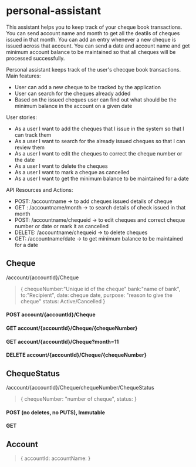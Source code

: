 # personal-assistant
This assistant helps you to keep track of your cheque book transactions.
You can send account name and month to get all the deatils of cheques issued in that month.
You can add an entry whenever a new cheque is issued across that account.
You can send a date and account name and get minimum account balance to be maintained so that all cheques will be processed successfully.

Personal assistant keeps track of the user's checque book transactions. 
Main features:
* User can add a new cheque to be tracked by the application
* User can search for the cheques already added
* Based on the issued cheques user can find out what should be the minimum balance in the account on a given date


User stories:
* As a user I want to add the cheques that I issue in the system so that I can track them
* As a user I want to search for the already issued cheques so that I can review them
* As a user I want to edit the cheques to correct the cheque number or the date
* As a user I want to delete the cheques
* As a user I want to mark a cheque as cancelled
* As a user I want to get the minimum balance to be maintained for a date

API Resources and Actions:
* POST: /accountname              -> to add cheques issued details of cheque 
* GET : /accountname/month        -> to search details of check issued in that month 
* POST: /accountname/chequeid     -> to edit cheques and correct cheque number or date or mark it as cancelled 
* DELETE: /accountname/chequeid   -> to delete cheques
* GET: /accountname/date          -> to get minimum balance to be maintained for a date 


## Cheque 
   /account/{accountId}/Cheque
>   {
>    chequeNumber:"Unique id of the cheque"
>    bank:"name of bank",
>    to:"Recipient",
>    date: cheque date,
>    purpose: "reason to give the cheque"
>    status: Active/Cancelled
>   }
   #### POST account/{accountId}/Cheque
   #### GET account/{accountId}/Cheque/{chequeNumber}
   #### GET account/{accountId}/Cheque?month=11
   #### DELETE account/{accountId}/Cheque/{chequeNumber}
 
## ChequeStatus
   /account/{accountId}/Cheque/chequeNumber/ChequeStatus
>    {
>    chequeNumber: "number of cheque",
>    status: 
>    }
   #### POST (no deletes, no PUTS), Immutable
   #### GET 
## Account
>   {
>      accountId:
>      accountName:
>   }
